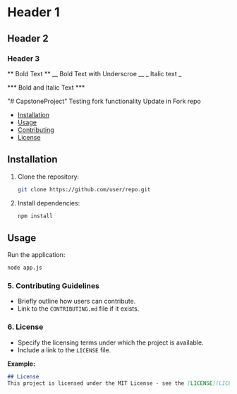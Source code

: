 # Header 1
## Header 2
### Header 3

** Bold Text **
__ Bold Text with Underscroe __
_ Italic text _

*** Bold and Italic Text ***




"# CapstoneProject" 
Testing fork functionality
Update in Fork repo

- [Installation](#installation)
- [Usage](#usage)
- [Contributing](#contributing)
- [License](#license)

## Installation
1. Clone the repository:
   ```bash
   git clone https://github.com/user/repo.git
   ```
2. Install dependencies:
   ```bash
   npm install
   ```

## Usage
  Run the application:
  ```bash
  node app.js
  ```

### 5. **Contributing Guidelines**
- Briefly outline how users can contribute.
- Link to the `CONTRIBUTING.md` file if it exists.

### 6. **License**
- Specify the licensing terms under which the project is available.
- Include a link to the `LICENSE` file.

**Example:**
```markdown
## License
This project is licensed under the MIT License - see the [LICENSE](LICENSE) file for details.
